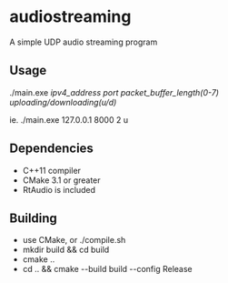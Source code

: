 # audiostreaming

A simple UDP audio streaming program

## Usage

./main.exe *ipv4_address* *port* *packet_buffer_length(0-7)* *uploading/downloading(u/d)*

ie. ./main.exe 127.0.0.1 8000 2 u

## Dependencies

* C++11 compiler
* CMake 3.1 or greater
* RtAudio is included

## Building

* use CMake, or ./compile.sh
* mkdir build && cd build
* cmake .. 
* cd .. && cmake --build build --config Release

